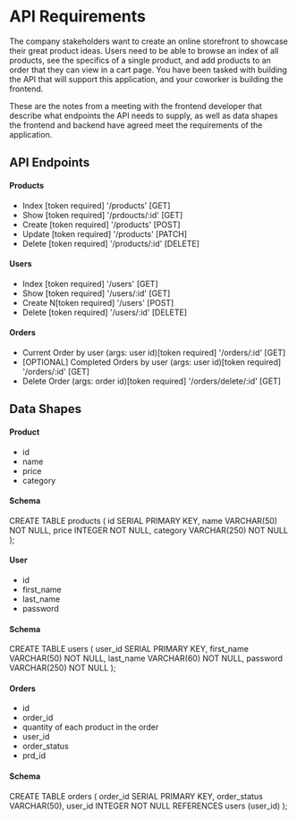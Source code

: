 # API Requirements
The company stakeholders want to create an online storefront to showcase their great product ideas. Users need to be able to browse an index of all products, see the specifics of a single product, and add products to an order that they can view in a cart page. You have been tasked with building the API that will support this application, and your coworker is building the frontend.

These are the notes from a meeting with the frontend developer that describe what endpoints the API needs to supply, as well as data shapes the frontend and backend have agreed meet the requirements of the application. 

## API Endpoints
#### Products
- Index [token required] '/products' [GET]
- Show [token required] '/prdoucts/:id' [GET] 
- Create [token required] '/products' [POST]
- Update [token required] '/products' [PATCH] 
- Delete [token required] '/products/:id' [DELETE]

#### Users
- Index [token required] '/users' [GET]
- Show [token required] '/users/:id' [GET] 
- Create N[token required] '/users' [POST] 
- Delete [token required] '/users/:id' [DELETE]

#### Orders
- Current Order by user (args: user id)[token required] '/orders/:id' [GET]
- [OPTIONAL] Completed Orders by user (args: user id)[token required] '/orders/:id' [GET]
- Delete Order (args: order id)[token required] '/orders/delete/:id' [GET]

## Data Shapes
#### Product
-  id
- name
- price
- category

#### Schema
CREATE TABLE products (
  id         SERIAL PRIMARY KEY,
  name       VARCHAR(50) NOT NULL,
  price      INTEGER NOT NULL,
  category   VARCHAR(250) NOT NULL
);

#### User
- id
- first_name
- last_name
- password

#### Schema
CREATE TABLE users (
  user_id         SERIAL PRIMARY KEY,
  first_name      VARCHAR(50) NOT NULL,
  last_name       VARCHAR(60) NOT NULL,
  password        VARCHAR(250) NOT NULL
);

#### Orders
- id
- order_id
- quantity of each product in the order
- user_id
- order_status 
- prd_id

#### Schema
CREATE TABLE orders (
    order_id SERIAL PRIMARY KEY,
    order_status VARCHAR(50),
    user_id INTEGER NOT NULL REFERENCES users (user_id)
);
